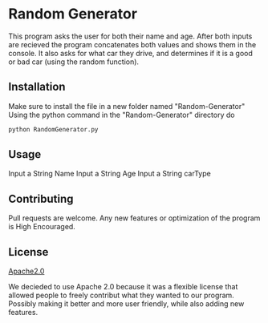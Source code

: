 # Random Generator

This program asks the user for both their name and age. After both inputs are recieved the program concatenates both values and shows them in the console. It also asks for what car they drive, and determines if it is a good or bad car (using the random function). 

## Installation

Make sure to install the file in a new folder named "Random-Generator"
Using the python command in the "Random-Generator" directory do
 
```bash
python RandomGenerator.py
```

## Usage

Input a String Name
Input a String Age
Input a String carType

## Contributing

Pull requests are welcome. Any new features or optimization of the program is High Encouraged.

## License
[Apache2.0](https://choosealicense.com/licenses/apache-2.0/)

We decieded to use Apache 2.0 because it was a flexible license that allowed people to freely contribut what they wanted to our program. Possibly making it better and more user friendly, while also adding new features.